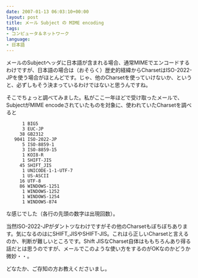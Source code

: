 ```yaml
---
date: 2007-01-13 06:03:10+00:00
layout: post
title: メール Subject の MIME encoding
tags:
- コンピュータ＆ネットワーク
language:
- 日本語
---
```


メールのSubjectヘッダに日本語が含まれる場合、通常MIMEでエンコードするわけですが、日本語の場合は（おそらく）歴史的経緯からCharsetはISO-2022-JPを使う場合がほとんどです。じゃ、他のCharsetを使っていけないか、というと、必ずしもそう決まっているわけではないと思うんですね。

そこでちょっと調べてみました。私がここ一年ほどで受け取ったメールで、SubjectがMIME encodeされていたものを対象に、使われていたCharsetを調べると

    
          1 BIG5
          3 EUC-JP
         38 GB2312
       9041 ISO-2022-JP
          5 ISO-8859-1
          3 ISO-8859-15
          1 KOI8-R
          1 SHIFT-JIS
         45 SHIFT_JIS
          1 UNICODE-1-1-UTF-7
          1 US-ASCII
         16 UTF-8
         86 WINDOWS-1251
          1 WINDOWS-1252
          1 WINDOWS-1254
          1 WINDOWS-874


な感じでした（各行の先頭の数字は出現回数）。

当然ISO-2022-JPがダントツなわけですがその他のCharsetもぼちぼちあります。気になるのはにSHIFT_JISやSHIFT-JIS。これはら正しいCharsetと言えるのか、判断が難しいところです。Shift JISなCharset自体はももちろんあり得る話だとは思うのですが、メールでこのような使い方をするのがOKなのかどうか微妙・・。

どなたか、ご存知の方お教えくださいまし。
